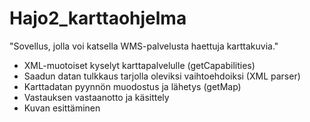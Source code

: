 # Hajo2_karttaohjelma

"Sovellus, jolla voi katsella WMS-palvelusta haettuja karttakuvia."

* XML-muotoiset kyselyt karttapalvelulle (getCapabilities)
* Saadun datan tulkkaus tarjolla oleviksi vaihtoehdoiksi (XML parser)
* Karttadatan pyynnön muodostus ja lähetys (getMap)
* Vastauksen vastaanotto ja käsittely
* Kuvan esittäminen 
